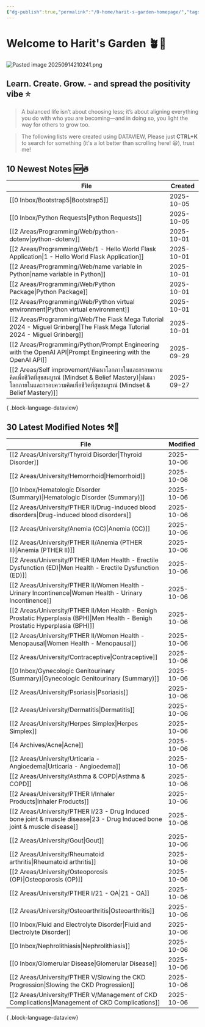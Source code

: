```yaml
---
{"dg-publish":true,"permalink":"/0-home/harit-s-garden-homepage/","tags":["gardenEntry"],"created":"2025-09-02T22:41:52.133+07:00","updated":"2025-10-05T21:28:41.818+07:00"}
---
```




# Welcome to Harit's Garden 🪴🌻
![Pasted image 20250914210241.png](/img/user/3%20Resources/Attachment/Pasted%20image%2020250914210241.png)
## **Learn. Create. Grow.** - and spread the positivity vibe ⭐
> A balanced life isn’t about choosing less; it’s about aligning everything you do with who you are becoming—and in doing so, you light the way for others to grow too.

> The following lists were created using DATAVIEW, Please just **CTRL+K** to search for something (it's a lot better than scrolling here! 😆), trust me!

## 10 Newest Notes 🆕🔥
| File                                                                                                                                                                                         | Created    |
| -------------------------------------------------------------------------------------------------------------------------------------------------------------------------------------------- | ---------- |
| [[0 Inbox/Bootstrap5\|Bootstrap5]]                                                                                                                                                        | 2025-10-05 |
| [[0 Inbox/Python Requests\|Python Requests]]                                                                                                                                              | 2025-10-05 |
| [[2 Areas/Programming/Web/python-dotenv\|python-dotenv]]                                                                                                                                  | 2025-10-01 |
| [[2 Areas/Programming/Web/1 - Hello World Flask Application\|1 - Hello World Flask Application]]                                                                                          | 2025-10-01 |
| [[2 Areas/Programming/Web/name variable in Python\|name variable in Python]]                                                                                                              | 2025-10-01 |
| [[2 Areas/Programming/Web/Python Package\|Python Package]]                                                                                                                                | 2025-10-01 |
| [[2 Areas/Programming/Web/Python virtual environment\|Python virtual environment]]                                                                                                        | 2025-10-01 |
| [[2 Areas/Programming/Web/The Flask Mega Tutorial 2024 - Miguel Grinberg\|The Flask Mega Tutorial 2024 - Miguel Grinberg]]                                                                | 2025-10-01 |
| [[2 Areas/Programming/Python/Prompt Engineering with the OpenAI API\|Prompt Engineering with the OpenAI API]]                                                                             | 2025-09-29 |
| [[2 Areas/Self improvement/พัฒนาโลกภายในและกรอบความคิดเพื่อชีวิตที่สุขสมบูรณ์ (Mindset & Belief Mastery)\|พัฒนาโลกภายในและกรอบความคิดเพื่อชีวิตที่สุขสมบูรณ์ (Mindset & Belief Mastery)]] | 2025-09-27 |

{ .block-language-dataview}

## 30 Latest Modified Notes ⚒️📝
| File                                                                                                                                | Modified   |
| ----------------------------------------------------------------------------------------------------------------------------------- | ---------- |
| [[2 Areas/University/Thyroid Disorder\|Thyroid Disorder]]                                                                        | 2025-10-06 |
| [[2 Areas/University/Hemorrhoid\|Hemorrhoid]]                                                                                    | 2025-10-06 |
| [[0 Inbox/Hematologic Disorder (Summary)\|Hematologic Disorder (Summary)]]                                                       | 2025-10-06 |
| [[2 Areas/University/PTHER II/Drug-induced blood disorders\|Drug-induced blood disorders]]                                       | 2025-10-06 |
| [[2 Areas/University/Anemia (CC)\|Anemia (CC)]]                                                                                  | 2025-10-06 |
| [[2 Areas/University/PTHER II/Anemia (PTHER II)\|Anemia (PTHER II)]]                                                             | 2025-10-06 |
| [[2 Areas/University/PTHER II/Men Health - Erectile Dysfunction (ED)\|Men Health - Erectile Dysfunction (ED)]]                   | 2025-10-06 |
| [[2 Areas/University/PTHER II/Women Health - Urinary Incontinence\|Women Health - Urinary Incontinence]]                         | 2025-10-06 |
| [[2 Areas/University/PTHER II/Men Health - Benigh Prostatic Hyperplasia (BPH)\|Men Health - Benigh Prostatic Hyperplasia (BPH)]] | 2025-10-06 |
| [[2 Areas/University/PTHER II/Women Health - Menopausal\|Women Health - Menopausal]]                                             | 2025-10-06 |
| [[2 Areas/University/Contraceptive\|Contraceptive]]                                                                              | 2025-10-06 |
| [[0 Inbox/Gynecologic Genitourinary (Summary)\|Gynecologic Genitourinary (Summary)]]                                             | 2025-10-06 |
| [[2 Areas/University/Psoriasis\|Psoriasis]]                                                                                      | 2025-10-06 |
| [[2 Areas/University/Dermatitis\|Dermatitis]]                                                                                    | 2025-10-06 |
| [[2 Areas/University/Herpes Simplex\|Herpes Simplex]]                                                                            | 2025-10-06 |
| [[4 Archives/Acne\|Acne]]                                                                                                        | 2025-10-06 |
| [[2 Areas/University/Urticaria - Angioedema\|Urticaria - Angioedema]]                                                            | 2025-10-06 |
| [[2 Areas/University/Asthma & COPD\|Asthma & COPD]]                                                                              | 2025-10-06 |
| [[2 Areas/University/PTHER I/Inhaler Products\|Inhaler Products]]                                                                | 2025-10-06 |
| [[2 Areas/University/PTHER I/23 - Drug Induced bone joint & muscle disease\|23 - Drug Induced bone joint & muscle disease]]      | 2025-10-06 |
| [[2 Areas/University/Gout\|Gout]]                                                                                                | 2025-10-06 |
| [[2 Areas/University/Rheumatoid arthritis\|Rheumatoid arthritis]]                                                                | 2025-10-06 |
| [[2 Areas/University/Osteoporosis (OP)\|Osteoporosis (OP)]]                                                                      | 2025-10-06 |
| [[2 Areas/University/PTHER I/21 - OA\|21 - OA]]                                                                                  | 2025-10-06 |
| [[2 Areas/University/Osteoarthritis\|Osteoarthritis]]                                                                            | 2025-10-06 |
| [[0 Inbox/Fluid and Electrolyte Disorder\|Fluid and Electrolyte Disorder]]                                                       | 2025-10-06 |
| [[0 Inbox/Nephrolithiasis\|Nephrolithiasis]]                                                                                     | 2025-10-06 |
| [[0 Inbox/Glomerular Disease\|Glomerular Disease]]                                                                               | 2025-10-06 |
| [[2 Areas/University/PTHER V/Slowing the CKD Progression\|Slowing the CKD Progression]]                                          | 2025-10-06 |
| [[2 Areas/University/PTHER V/Management of CKD Complications\|Management of CKD Complications]]                                  | 2025-10-06 |

{ .block-language-dataview}